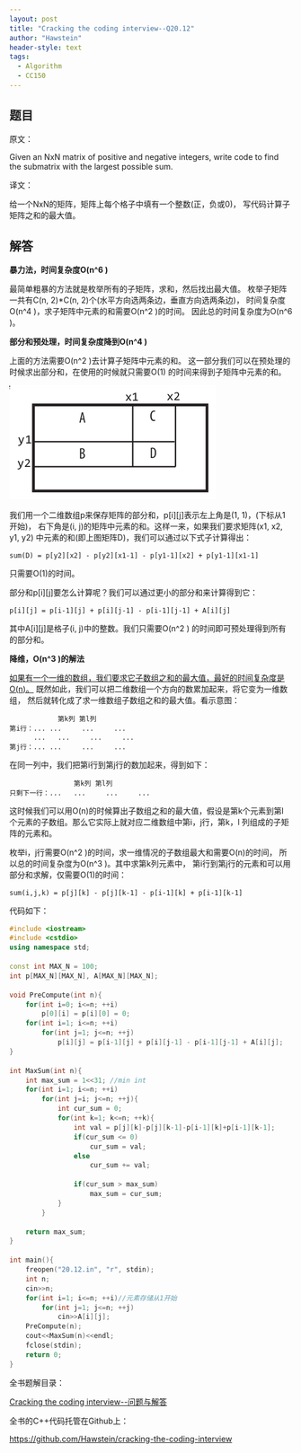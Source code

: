 ```yaml
---
layout: post
title: "Cracking the coding interview--Q20.12"
author: "Hawstein"
header-style: text
tags:
  - Algorithm
  - CC150
---
```


## 题目

原文：

Given an NxN matrix of positive and negative integers, write code to 
find the submatrix with the largest possible sum.

译文：

给一个NxN的矩阵，矩阵上每个格子中填有一个整数(正，负或0)，
写代码计算子矩阵之和的最大值。

## 解答

**暴力法，时间复杂度O(n^6 )**

最简单粗暴的方法就是枚举所有的子矩阵，求和，然后找出最大值。
枚举子矩阵一共有C(n, 2)*C(n, 2)个(水平方向选两条边，垂直方向选两条边)，
时间复杂度O(n^4 )，求子矩阵中元素的和需要O(n^2 )的时间。
因此总的时间复杂度为O(n^6 )。

**部分和预处理，时间复杂度降到O(n^4 )**

上面的方法需要O(n^2 )去计算子矩阵中元素的和。
这一部分我们可以在预处理的时候求出部分和，在使用的时候就只需要O(1)
的时间来得到子矩阵中元素的和。

<img src="/img/2013/3/8/rect.png" />

我们用一个二维数组p来保存矩阵的部分和，p[i][j]表示左上角是(1, 1)，(下标从1开始)，
右下角是(i, j)的矩阵中元素的和。这样一来，如果我们要求矩阵(x1, x2, y1, y2)
中元素的和(即上图矩阵D)，我们可以通过以下式子计算得出：

	sum(D) = p[y2][x2] - p[y2][x1-1] - p[y1-1][x2] + p[y1-1][x1-1]

只需要O(1)的时间。

部分和p[i][j]要怎么计算呢？我们可以通过更小的部分和来计算得到它：

	p[i][j] = p[i-1][j] + p[i][j-1] - p[i-1][j-1] + A[i][j]

其中A[i][j]是格子(i, j)中的整数。我们只需要O(n^2 )
的时间即可预处理得到所有的部分和。

**降维，O(n^3 )的解法**

[如果有一个一维的数组，我们要求它子数组之和的最大值，最好的时间复杂度是O(n)。](/posts/19.7.html)
既然如此，我们可以把二维数组一个方向的数累加起来，将它变为一维数组，
然后就转化成了求一维数组子数组之和的最大值。看示意图：

				第k列	第l列
	第i行：...	...		...		...
		  ...	...		...		...
	第j行：...	...		...		...

在同一列中，我们把第i行到第j行的数加起来，得到如下：

					第k列	第l列
	只剩下一行：...	...		...		...

这时候我们可以用O(n)的时候算出子数组之和的最大值，假设是第k个元素到第l
个元素的子数组。那么它实际上就对应二维数组中第i，j行，第k，l
列组成的子矩阵的元素和。

枚举i，j行需要O(n^2 )的时间，求一维情况的子数组最大和需要O(n)的时间，
所以总的时间复杂度为O(n^3 )。其中求第k列元素中，
第i行到第j行的元素和可以用部分和求解，仅需要O(1)的时间：

	sum(i,j,k) = p[j][k] - p[j][k-1] - p[i-1][k] + p[i-1][k-1]

代码如下：

```cpp
#include <iostream>
#include <cstdio>
using namespace std;

const int MAX_N = 100;
int p[MAX_N][MAX_N], A[MAX_N][MAX_N];

void PreCompute(int n){
    for(int i=0; i<=n; ++i)
        p[0][i] = p[i][0] = 0;
    for(int i=1; i<=n; ++i)
        for(int j=1; j<=n; ++j)
            p[i][j] = p[i-1][j] + p[i][j-1] - p[i-1][j-1] + A[i][j];
}

int MaxSum(int n){
    int max_sum = 1<<31; //min int
    for(int i=1; i<=n; ++i)
        for(int j=i; j<=n; ++j){
            int cur_sum = 0;
            for(int k=1; k<=n; ++k){
                int val = p[j][k]-p[j][k-1]-p[i-1][k]+p[i-1][k-1];
                if(cur_sum <= 0)
                    cur_sum = val;
                else
                    cur_sum += val;

                if(cur_sum > max_sum)
                    max_sum = cur_sum;
            }
        }

    return max_sum;
}

int main(){
    freopen("20.12.in", "r", stdin);
    int n;
    cin>>n;
    for(int i=1; i<=n; ++i)//元素存储从1开始
        for(int j=1; j<=n; ++j)
            cin>>A[i][j];
    PreCompute(n);
    cout<<MaxSum(n)<<endl;
    fclose(stdin);
    return 0;
}
```


全书题解目录：

[Cracking the coding interview--问题与解答](/2013/03/14/ctci-solutions-contents/)

全书的C++代码托管在Github上：

<https://github.com/Hawstein/cracking-the-coding-interview>
